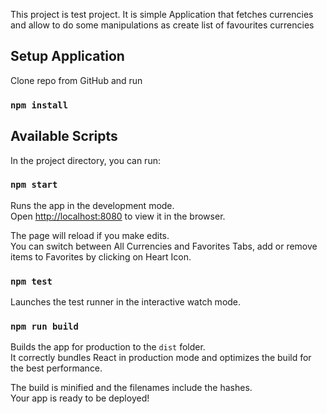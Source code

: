 This project is test project. It is simple Application that fetches currencies and allow to do some manipulations as create list of favourites currencies

## Setup Application
Clone repo from GitHub and run

### `npm install`

## Available Scripts

In the project directory, you can run:

### `npm start`

Runs the app in the development mode.<br />
Open [http://localhost:8080](http://localhost:8080) to view it in the browser.

The page will reload if you make edits.<br />
You can switch between All Currencies and Favorites Tabs, add or remove items to Favorites by clicking on Heart Icon.  

### `npm test`

Launches the test runner in the interactive watch mode.<br />

### `npm run build`

Builds the app for production to the `dist` folder.<br />
It correctly bundles React in production mode and optimizes the build for the best performance.

The build is minified and the filenames include the hashes.<br />
Your app is ready to be deployed!
